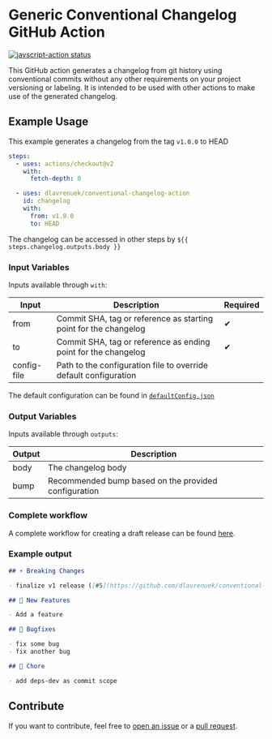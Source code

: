 # Generic Conventional Changelog GitHub Action

<a href="https://github.com/dlavrenuek/conventional-changelog-action/actions"><img alt="javscript-action status" src="https://github.com/dlavrenuek/conventional-changelog-action/workflows/unit-test/badge.svg"></a>

This GitHub action generates a changelog from git history using conventional commits without any other
requirements on your project versioning or labeling. It is intended to be used with other actions to make use of the
generated changelog.

## Example Usage

This example generates a changelog from the tag `v1.0.0` to HEAD

```yaml
steps:
  - uses: actions/checkout@v2
    with:
      fetch-depth: 0

  - uses: dlavrenuek/conventional-changelog-action
    id: changelog
    with:
      from: v1.0.0
      to: HEAD
```

The changelog can be accessed in other steps by `${{ steps.changelog.outputs.body }}`

### Input Variables

Inputs available through `with`:

| Input       | Description                                                      | Required |
| ----------- | ---------------------------------------------------------------- | -------- |
| from        | Commit SHA, tag or reference as starting point for the changelog | ✔        |
| to          | Commit SHA, tag or reference as ending point for the changelog   | ✔        |
| config-file | Path to the configuration file to override default configuration |          |

The default configuration can be found in [`defaultConfig.json`](https://github.com/dlavrenuek/conventional-changelog-action/master/src/defaultConfig.json)

### Output Variables

Inputs available through `outputs`:

| Output | Description                                          |
| ------ | ---------------------------------------------------- |
| body   | The changelog body                                   |
| bump   | Recommended bump based on the provided configuration |

### Complete workflow

A complete workflow for creating a draft release can be found [here](https://github.com/dlavrenuek/conventional-changelog-action/blob/master/.github/workflows/draft-release.yml).

### Example output

```markdown
## ⚡️ Breaking Changes

- finalize v1 release ([#5](https://github.com/dlavrenuek/conventional-changelog-action/issues/5))

## 🚀 New Features

- Add a feature

## 💊 Bugfixes

- fix some bug
- fix another bug

## 🧹 Chore

- add deps-dev as commit scope
```

## Contribute

If you want to contribute, feel free to [open an issue](https://github.com/dlavrenuek/conventional-changelog-action/issues) or a [pull request](https://github.com/dlavrenuek/conventional-changelog-action/pulls).

